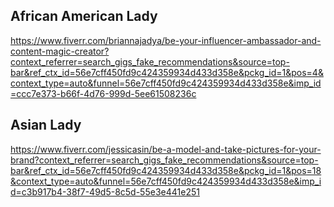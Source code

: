 ## African American Lady

https://www.fiverr.com/briannajadya/be-your-influencer-ambassador-and-content-magic-creator?context_referrer=search_gigs_fake_recommendations&source=top-bar&ref_ctx_id=56e7cff450fd9c424359934d433d358e&pckg_id=1&pos=4&context_type=auto&funnel=56e7cff450fd9c424359934d433d358e&imp_id=ccc7e373-b66f-4d76-999d-5ee61508236c

## Asian Lady

https://www.fiverr.com/jessicasin/be-a-model-and-take-pictures-for-your-brand?context_referrer=search_gigs_fake_recommendations&source=top-bar&ref_ctx_id=56e7cff450fd9c424359934d433d358e&pckg_id=1&pos=18&context_type=auto&funnel=56e7cff450fd9c424359934d433d358e&imp_id=c3b917b4-38f7-49d5-8c5d-55e3e441e251
